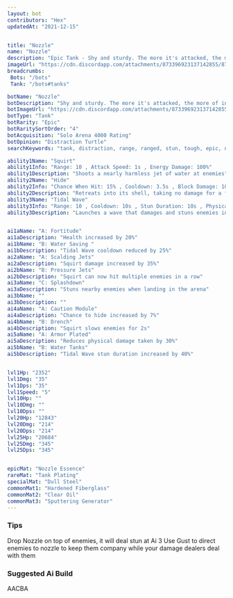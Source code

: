 ```yaml
---
layout: bot
contributors: "Hex"
updatedAt: "2021-12-15"


title: "Nozzle"
name: "Nozzle"
description: "Epic Tank - Shy and sturdy. The more it's attacked, the more of in its shell. Great at being focus of the entire enemy team."
imageUrl: "https://cdn.discordapp.com/attachments/873396923137142855/873396953956896868/nozzle.png"
breadcrumbs:
 Bots: "/bots"
 Tank: "/bots#tanks"

botName: "Nozzle"
botDescription: "Shy and sturdy. The more it's attacked, the more of in its shell. Great at being focus of the entire enemy team."
botImageUrl: "https://cdn.discordapp.com/attachments/873396923137142855/873396953956896868/nozzle.png"
botType: "Tank"
botRarity: "Epic"
botRaritySortOrder: "4"
botAcquisition: "Solo Arena 4000 Rating"
botOpinion: "Distraction Turtle"
searchKeywords: "tank, distraction, range, ranged, stun, tough, epic, nozzle"

ability1Name: "Squirt"
ability1Info: "Range: 10 , Attack Speed: 1s , Energy Damage: 100%"
ability1Description: "Shoots a nearly harmless jet of water at enemies"
ability2Name: "Hide"
ability2Info: "Chance When Hit: 15% , Cooldown: 3.5s , Block Damage: 100% , Duration: 2.5s"
ability2Description: "Retreats into its shell, taking no damage for a few second"
ability3Name: "Tidal Wave"
ability3Info: "Range: 10 , Cooldown: 10s , Stun Duration: 10s , Physical Damage: 429%"
ability3Description: "Launches a wave that damages and stuns enemies in a line"


ai1aName: "A: Fortitude"
ai1aDescription: "Health increased by 20%"
ai1bName: "B: Water Saving "
ai1bDescription: "Tidal Wave cooldown reduced by 25%"
ai2aName: "A: Scalding Jets"
ai2aDescription: "Squirt damage increased by 35%"
ai2bName: "B: Pressure Jets"
ai2bDescription: "Squirt can now hit multiple enemies in a row"
ai3aName: "C: Splashdown"
ai3aDescription: "Stuns nearby enemies when landing in the arena"
ai3bName: ""
ai3bDescription: ""
ai4aName: "A: Caution Module"
ai4aDescription: "Chance to hide increased by 7%"
ai4bName: "B: Drench"
ai4bDescription: "Squirt slows enemies for 2s"
ai5aName: "A: Armor Plated"
ai5aDescription: "Reduces physical damage taken by 30%"
ai5bName: "B: Water Tanks"
ai5bDescription: "Tidal Wave stun duration increased by 40%"


lvl1Hp: "2352"
lvl1Dmg: "35"
lvl1Dps: "35"
lvl1Speed: "5"
lvl10Hp: ""
lvl10Dmg: ""
lvl10Dps: ""
lvl20Hp: "12843"
lvl20Dmg: "214"
lvl20Dps: "214"
lvl25Hp: "20684"
lvl25Dmg: "345"
lvl25Dps: "345"


epicMat: "Nozzle Essence"
rareMat: "Tank Plating"
specialMat: "Dull Steel"
commonMat1: "Hardened Fiberglass"
commonMat2: "Clear Oil"
commonMat3: "Sputtering Generator"
---
```


### Tips
Drop Nozzle on top of enemies, it will deal stun at Ai 3
Use Gust to direct enemies to nozzle to keep them company while your damage dealers deal with them

### Suggested Ai Build
AACBA
